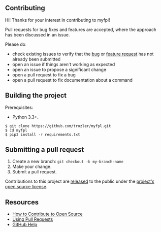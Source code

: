 ## Contributing

[legal]: https://help.github.com/articles/github-terms-of-service/#6-contributions-under-repository-license
[license]: ../LICENSE
[bug issues]: https://github.com/trozler/myfpl/labels/bug
[feature request issues]: https://github.com/trozler/myfpl/labels/enhancement

Hi! Thanks for your interest in contributing to myfpl!

Pull requests for bug fixes and features are accepted, where the approach has been discussed in an issue.

Please do:

- check existing issues to verify that the [bug][bug issues] or [feature request][feature request issues] has not already been submitted
- open an issue if things aren't working as expected
- open an issue to propose a significant change
- open a pull request to fix a bug
- open a pull request to fix documentation about a command

## Building the project

Prerequisites:

- Python 3.3+.

```
$ git clone https://github.com/trozler/myfpl.git
$ cd myfpl
$ pip3 install -r requirements.txt
```

## Submitting a pull request

1. Create a new branch: `git checkout -b my-branch-name`
1. Make your change.
1. Submit a pull request.

Contributions to this project are [released][legal] to the public under the [project's open source license][license].

## Resources

- [How to Contribute to Open Source](https://opensource.guide/how-to-contribute/)
- [Using Pull Requests](https://help.github.com/articles/about-pull-requests/)
- [GitHub Help](https://help.github.com)
